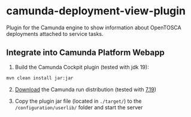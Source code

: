 # camunda-deployment-view-plugin

Plugin for the Camunda engine to show information about OpenTOSCA deployments attached to service tasks.

## Integrate into Camunda Platform Webapp

1. Build the Camunda Cockpit plugin (tested with jdk 19):
```sh
mvn clean install jar:jar
```

2. [Download](https://camunda.com/download/) the Camunda run distribution (tested with [7.19](https://downloads.camunda.cloud/release/camunda-bpm/run/7.19/))

3. Copy the plugin jar file (located in `./target/`) to the `/configuration/userlib/` folder and start the server